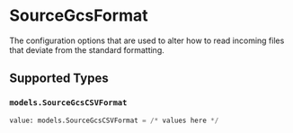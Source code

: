 # SourceGcsFormat

The configuration options that are used to alter how to read incoming files that deviate from the standard formatting.


## Supported Types

### `models.SourceGcsCSVFormat`

```python
value: models.SourceGcsCSVFormat = /* values here */
```

